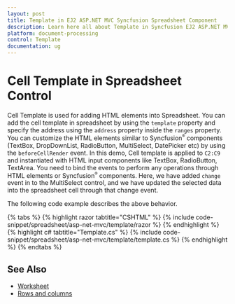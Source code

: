 ```yaml
---
layout: post
title: Template in EJ2 ASP.NET MVC Syncfusion Spreadsheet Component
description: Learn here all about Template in Syncfusion EJ2 ASP.NET MVC Spreadsheet component of Syncfusion Essential JS 2 and more.
platform: document-processing
control: Template
documentation: ug
---
```



# Cell Template in Spreadsheet Control

Cell Template is used for adding HTML elements into Spreadsheet. You can add the cell template in spreadsheet by using the `template` property and specify the address using the `address` property inside the `ranges` property. You can customize the HTML elements similar to Syncfusion<sup style="font-size:70%">&reg;</sup> components (TextBox, DropDownList, RadioButton, MultiSelect, DatePicker etc) by using the `beforeCellRender` event. In this demo, Cell template is applied to `C2:C9` and instantiated with HTML input components like TextBox, RadioButton, TextArea. You need to bind the events to perform any operations through HTML elements or Syncfusion<sup style="font-size:70%">&reg;</sup> components. Here, we have added `change` event in to the MultiSelect control, and we have updated the selected data into the spreadsheet cell through that change event.

The following code example describes the above behavior.

{% tabs %}
{% highlight razor tabtitle="CSHTML" %}
{% include code-snippet/spreadsheet/asp-net-mvc/template/razor %}
{% endhighlight %}
{% highlight c# tabtitle="Template.cs" %}
{% include code-snippet/spreadsheet/asp-net-mvc/template/template.cs %}
{% endhighlight %}
{% endtabs %}



## See Also

* [Worksheet](./worksheet)
* [Rows and columns](./rows-and-columns)